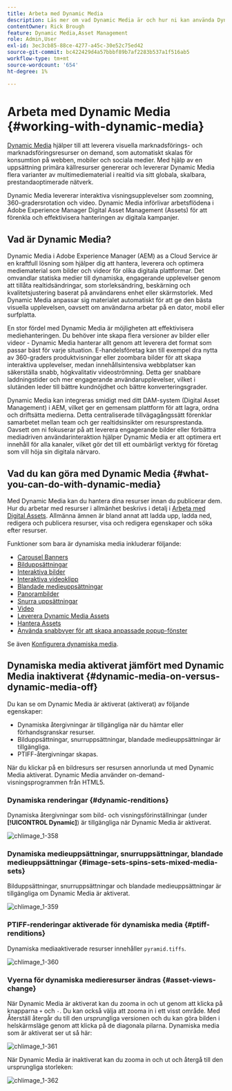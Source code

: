 ```yaml
---
title: Arbeta med Dynamic Media
description: Läs mer om vad Dynamic Media är och hur ni kan använda Dynamic Media för att leverera material för webben, mobiler och sociala medier.
contentOwner: Rick Brough
feature: Dynamic Media,Asset Management
role: Admin,User
exl-id: 3ec3cb85-88ce-4277-a45c-30e52c75ed42
source-git-commit: bc422429d4a57bbbf89b7af2283b537a1f516ab5
workflow-type: tm+mt
source-wordcount: '654'
ht-degree: 1%

---
```


# Arbeta med Dynamic Media {#working-with-dynamic-media}

[Dynamic Media](https://business.adobe.com/products/experience-manager/assets/dynamic-media.html) hjälper till att leverera visuella marknadsförings- och marknadsföringsresurser on demand, som automatiskt skalas för konsumtion på webben, mobiler och sociala medier. Med hjälp av en uppsättning primära källresurser genererar och levererar Dynamic Media flera varianter av multimediematerial i realtid via sitt globala, skalbara, prestandaoptimerade nätverk.

Dynamic Media levererar interaktiva visningsupplevelser som zoomning, 360-gradersrotation och video. Dynamic Media införlivar arbetsflödena i Adobe Experience Manager Digital Asset Management (Assets) för att förenkla och effektivisera hanteringen av digitala kampanjer.

<!-- 
>[!NOTE]
>
>A Community article is available on [Working with Adobe Experience Manager and Dynamic Media](https://helpx.adobe.com/experience-manager/using/aem_dynamic_media.html). 
-->

## Vad är Dynamic Media?

Dynamic Media i Adobe Experience Manager (AEM) as a Cloud Service är en kraftfull lösning som hjälper dig att hantera, leverera och optimera mediematerial som bilder och videor för olika digitala plattformar. Det omvandlar statiska medier till dynamiska, engagerande upplevelser genom att tillåta realtidsändringar, som storleksändring, beskärning och kvalitetsjustering baserat på användarens enhet eller skärmstorlek. Med Dynamic Media anpassar sig materialet automatiskt för att ge den bästa visuella upplevelsen, oavsett om användarna arbetar på en dator, mobil eller surfplatta.

En stor fördel med Dynamic Media är möjligheten att effektivisera mediehanteringen. Du behöver inte skapa flera versioner av bilder eller videor - Dynamic Media hanterar allt genom att leverera det format som passar bäst för varje situation. E-handelsföretag kan till exempel dra nytta av 360-graders produktvisningar eller zoombara bilder för att skapa interaktiva upplevelser, medan innehållsintensiva webbplatser kan säkerställa snabb, högkvalitativ videoströmning. Detta ger snabbare laddningstider och mer engagerande användarupplevelser, vilket i slutänden leder till bättre kundnöjdhet och bättre konverteringsgrader.

Dynamic Media kan integreras smidigt med ditt DAM-system (Digital Asset Management) i AEM, vilket ger en gemensam plattform för att lagra, ordna och driftsätta medierna. Detta centraliserade tillvägagångssätt förenklar samarbetet mellan team och ger realtidsinsikter om resursprestanda. Oavsett om ni fokuserar på att leverera engagerande bilder eller förbättra mediadriven användarinteraktion hjälper Dynamic Media er att optimera ert innehåll för alla kanaler, vilket gör det till ett oumbärligt verktyg för företag som vill höja sin digitala närvaro.

## Vad du kan göra med Dynamic Media {#what-you-can-do-with-dynamic-media}

Med Dynamic Media kan du hantera dina resurser innan du publicerar dem. Hur du arbetar med resurser i allmänhet beskrivs i detalj i [Arbeta med Digital Assets](/help/assets/manage-digital-assets.md). Allmänna ämnen är bland annat att ladda upp, ladda ned, redigera och publicera resurser, visa och redigera egenskaper och söka efter resurser.

Funktioner som bara är dynamiska media inkluderar följande:

* [Carousel Banners](carousel-banners.md)
* [Bilduppsättningar](image-sets.md)
* [Interaktiva bilder](interactive-images.md)
* [Interaktiva videoklipp](interactive-videos.md)
* [Blandade medieuppsättningar](mixed-media-sets.md)
* [Panorambilder](panoramic-images.md)
* [Snurra uppsättningar](spin-sets.md)
* [Video](video.md)
* [Leverera Dynamic Media Assets](delivering-dynamic-media-assets.md)
* [Hantera Assets](managing-assets.md)
* [Använda snabbvyer för att skapa anpassade popup-fönster](custom-pop-ups.md)

Se även [Konfigurera dynamiska media](administering-dynamic-media.md).

<!-- 

OBSOLETE UNTIL INTEGRATING SCENE7 TOPIC GETS A MAJOR UPDATE
>[!NOTE]
>
>To understand the differences between using Dynamic Media and integrating Dynamic Media Classic with AEM, see [Dynamic Media Classic integration versus Dynamic Media](/help/sites-cloud/administering/integrating-scene7.md#aem-scene-integration-versus-dynamic-media).

-->

## Dynamiska media aktiverat jämfört med Dynamic Media inaktiverat {#dynamic-media-on-versus-dynamic-media-off}

Du kan se om Dynamic Media är aktiverat (aktiverat) av följande egenskaper:

* Dynamiska återgivningar är tillgängliga när du hämtar eller förhandsgranskar resurser.
* Bilduppsättningar, snurruppsättningar, blandade medieuppsättningar är tillgängliga.
* PTIFF-återgivningar skapas.

När du klickar på en bildresurs ser resursen annorlunda ut med Dynamic Media aktiverat. Dynamic Media använder on-demand-visningsprogrammen från HTML5.

### Dynamiska renderingar {#dynamic-renditions}

Dynamiska återgivningar som bild- och visningsförinställningar (under **[!UICONTROL Dynamic]**) är tillgängliga när Dynamic Media är aktiverat.

![chlimage_1-358](assets/chlimage_1-358.png)

### Dynamiska medieuppsättningar, snurruppsättningar, blandade medieuppsättningar {#image-sets-spins-sets-mixed-media-sets}

Bilduppsättningar, snurruppsättningar och blandade medieuppsättningar är tillgängliga om Dynamic Media är aktiverat.

![chlimage_1-359](assets/chlimage_1-359.png)

### PTIFF-renderingar aktiverade för dynamiska media {#ptiff-renditions}

Dynamiska mediaaktiverade resurser innehåller `pyramid.tiffs`.

![chlimage_1-360](assets/chlimage_1-360.png)

### Vyerna för dynamiska medieresurser ändras {#asset-views-change}

När Dynamic Media är aktiverat kan du zooma in och ut genom att klicka på knapparna `+` och `-`. Du kan också välja att zooma in i ett visst område. Med Återställ återgår du till den ursprungliga versionen och du kan göra bilden i helskärmsläge genom att klicka på de diagonala pilarna. Dynamiska media som är aktiverat ser ut så här:

![chlimage_1-361](assets/chlimage_1-361.png)

När Dynamic Media är inaktiverat kan du zooma in och ut och återgå till den ursprungliga storleken:

![chlimage_1-362](assets/chlimage_1-362.png)

